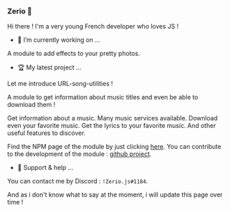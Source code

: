 ### Zerio 🎨

Hi there ! I'm a very young French developer who loves JS !

- 🔭 I’m currently working on ...

A module to add effects to your pretty photos.

- 🏆 My latest project ...

Let me introduce URL-song-utilities !

A module to get information about music titles and even be able to download them !

Get information about a music.
Many music services available.
Download even your favorite music.
Get the lyrics to your favorite music.
And other useful features to discover.

Find the NPM page of the module by just clicking [here](https://www.npmjs.com/package/url-song-utilities).
You can contribute to the development of the module : [github project](https://github.com/URL-song-utilities).

- 🏓 Support & help ...

You can contact me by Discord : `!Zerio.js#1184`.

And as i don't know what to say at the moment, i will update this page over time !
